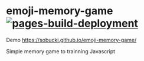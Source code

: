 
# emoji-memory-game [![pages-build-deployment](https://github.com/sobucki/emoji-memory-game/actions/workflows/pages/pages-build-deployment/badge.svg)](https://github.com/sobucki/emoji-memory-game/actions/workflows/pages/pages-build-deployment)
Demo
https://sobucki.github.io/emoji-memory-game/

Simple memory game to trainning Javascript
